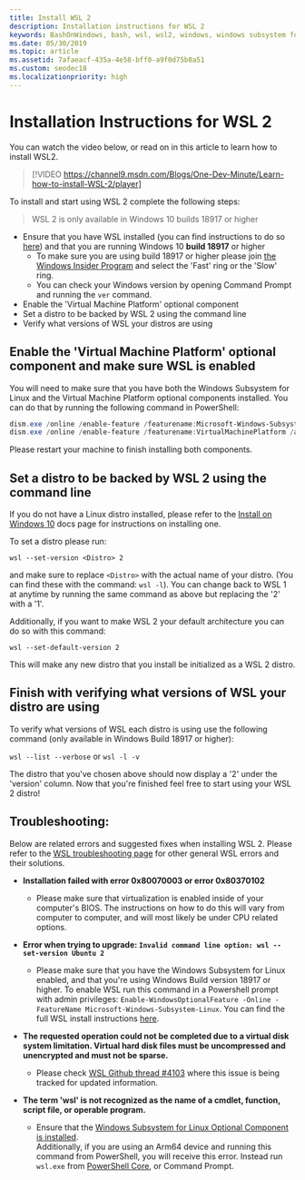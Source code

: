 ```yaml
---
title: Install WSL 2
description: Installation instructions for WSL 2
keywords: BashOnWindows, bash, wsl, wsl2, windows, windows subsystem for linux, windowssubsystem, ubuntu, debian, suse, windows 10, install
ms.date: 05/30/2019
ms.topic: article
ms.assetid: 7afaeacf-435a-4e58-bff0-a9f0d75b8a51
ms.custom: seodec18
ms.localizationpriority: high
---
```


# Installation Instructions for WSL 2

You can watch the video below, or read on in this article to learn how to install WSL2. 

> [!VIDEO https://channel9.msdn.com/Blogs/One-Dev-Minute/Learn-how-to-install-WSL-2/player]

To install and start using WSL 2 complete the following steps:

> WSL 2 is only available in Windows 10 builds 18917 or higher

- Ensure that you have WSL installed (you can find instructions to do so [here](./install-win10.md)) and that you are running Windows 10 **build 18917** or higher
   - To make sure you are using build 18917 or higher please join [the Windows Insider Program](https://insider.windows.com/en-us/) and select the 'Fast' ring or the 'Slow' ring. 
   - You can check your Windows version by opening Command Prompt and running the `ver` command.
- Enable the 'Virtual Machine Platform' optional component
- Set a distro to be backed by WSL 2 using the command line
- Verify what versions of WSL your distros are using

## Enable the 'Virtual Machine Platform' optional component and make sure WSL is enabled

You will need to make sure that you have both the Windows Subsystem for Linux and the Virtual Machine Platform optional components installed. You can do that by running the following command in PowerShell: 

```powershell
dism.exe /online /enable-feature /featurename:Microsoft-Windows-Subsystem-Linux /all /norestart
dism.exe /online /enable-feature /featurename:VirtualMachinePlatform /all /norestart
```

Please restart your machine to finish installing both components.


## Set a distro to be backed by WSL 2 using the command line

If you do not have a Linux distro installed, please refer to the [Install on Windows 10](./install-win10.md#install-your-linux-distribution-of-choice) docs page for instructions on installing one. 

To set a distro please run: 

```
wsl --set-version <Distro> 2
```

and make sure to replace `<Distro>` with the actual name of your distro. (You can find these with the command: `wsl -l`). You can change back to WSL 1 at anytime by running the same command as above but replacing the '2' with a '1'.

Additionally, if you want to make WSL 2 your default architecture you can do so with this command:

```
wsl --set-default-version 2
```

This will make any new distro that you install be initialized as a WSL 2 distro.

## Finish with verifying what versions of WSL your distro are using

To verify what versions of WSL each distro is using use the following command (only available in Windows Build 18917 or higher):

`wsl --list --verbose` or `wsl -l -v`

The distro that you've chosen above should now display a '2' under the 'version' column. Now that you're finished feel free to start using your WSL 2 distro! 

## Troubleshooting: 

Below are related errors and suggested fixes when installing WSL 2. Please refer to the [WSL troubleshooting page](troubleshooting.md) for other general WSL errors and their solutions.

* **Installation failed with error 0x80070003 or error 0x80370102**
    * Please make sure that virtualization is enabled inside of your computer's BIOS. The instructions on how to do this will vary from computer to computer, and will most likely be under CPU related options.
   
* **Error when trying to upgrade: `Invalid command line option: wsl --set-version Ubuntu 2`**
    * Please make sure that you have the Windows Subsystem for Linux enabled, and that you're using Windows Build version 18917 or higher. To enable WSL run this command in a Powershell prompt with admin privileges: `Enable-WindowsOptionalFeature -Online -FeatureName Microsoft-Windows-Subsystem-Linux`. You can find the full WSL install instructions [here](./install-win10.md).

* **The requested operation could not be completed due to a virtual disk system limitation. Virtual hard disk files must be uncompressed and unencrypted and must not be sparse.**
    * Please check [WSL Github thread #4103](https://github.com/microsoft/WSL/issues/4103) where this issue is being tracked for updated information.

* **The term 'wsl' is not recognized as the name of a cmdlet, function, script file, or operable program.** 
    * Ensure that the [Windows Subsystem for Linux Optional Component is installed](./wsl2-install.md#enable-the-virtual-machine-platform-optional-component-and-make-sure-wsl-is-enabled).<br> Additionally, if you are using an Arm64 device and running this command from PowerShell, you will receive this error. Instead run `wsl.exe` from [PowerShell Core](https://docs.microsoft.com/en-us/powershell/scripting/install/installing-powershell-core-on-windows?view=powershell-6), or Command Prompt. 
